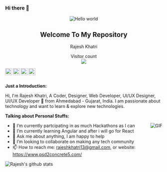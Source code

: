 ### Hi there 👋  

<!--
**rajeshkhatri13/rajeshkhatri13** is a ✨ _special_ ✨ repository because its `README.md` (this file) appears on your GitHub profile.

Here are some ideas to get you started:

- 🔭 I’m currently working on ...
- 🌱 I’m currently learning ...

- 🤔 I’m looking for help with ...
- 💬 Ask me about ...
- 📫 How to reach me: ...
-  Pronouns: ...
- ⚡ Fun fact: ...
-->
<p align="center">
 
 
 <img src="https://raw.githubusercontent.com/sagar-viradiya/sagar-viradiya/master/resources/banner.png" alt="Hello world">

 
 <h2 align="center">Welcome To My Repository</h2>
 <p align="center">Rajesh Khatri </p>
</p>





<p align="center"> 
  Visitor count<br>
  <img src="https://profile-counter.glitch.me/rajeshkhatri13/count.svg" />
</p>



<a href="https://twitter.com/rajeshkhatri13">
<img align="left" alt="Chetan Rakhra" | Twitter" width="22px" src="https://cdn.jsdelivr.net/npm/simple-icons@v3/icons/twitter.svg" />
</a>
<a href="https://www.linkedin.com/in/rajeshkhatri13/">
<img align="left" alt="Chetan Rakhra LinkdeIN" width="22px" src="https://cdn.jsdelivr.net/npm/simple-icons@v3/icons/linkedin.svg" />
</a>
<a href="https://www.facebook.com/raj.khatri.3348">
<img align="left" alt="Chetan Rakhra" width="22px" src="https://cdn.jsdelivr.net/npm/simple-icons@v3/icons/facebook.svg" />
</a>
<a href="https://www.instagram.com/rajeshkhatri13/">
<img align="left" alt="Chetan Rakhra Instagram" width="22px" src="https://cdn.jsdelivr.net/npm/simple-icons@v3/icons/instagram.svg" />
</a>


<br >
<br />

**Just a Introduction:**

Hi, I'm Rajesh Khatri, A Coder, Designer, Web Developer, UI/UX Designer, UI/UX Developer 🚀 from Ahmedabad - Gujarat, India. I am passionate about technology and want to learn & explore new technologies. 



**Talking about Personal Stuffs:**
  
  <img align="right" alt="GIF" src="https://media.giphy.com/media/836HiJc7pgzy8iNXCn/giphy.gif" />

- 👧 I’m currently partcipating in as much Hackathons as I can 
- 🌱 I’m currently learning Angular and after i will go for React
- 💬 Ask me about anything, I am happy to help
- 👯 I’m looking to collaborate on making any tech community
- 📫 How to reach me: rajeshkhatri13@gmail.com, or website: https://www.psd2concrete5.com/


![Rajesh's github stats](https://github-readme-stats.vercel.app/api?username=rajeshkhatri13&show_icons=true&theme=tokyonight)
